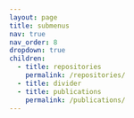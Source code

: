 ```yaml
---
layout: page
title: submenus
nav: true
nav_order: 8
dropdown: true
children:
  - title: repositories
    permalink: /repositories/
  - title: divider
  - title: publications
    permalink: /publications/
---
```

